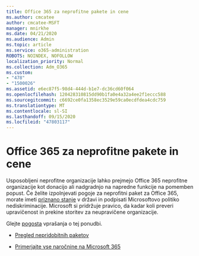 ```yaml
---
title: Office 365 za neprofitne pakete in cene
ms.author: cmcatee
author: cmcatee-MSFT
manager: mnirkhe
ms.date: 04/21/2020
ms.audience: Admin
ms.topic: article
ms.service: o365-administration
ROBOTS: NOINDEX, NOFOLLOW
localization_priority: Normal
ms.collection: Adm_O365
ms.custom:
- "478"
- "1500026"
ms.assetid: e6ec87f5-98d4-444d-b1e7-dc36cd60f064
ms.openlocfilehash: 120428310815dd90b1fa0e4a32a4ee2f1eccc588
ms.sourcegitcommit: c6692ce0fa1358ec3529e59ca0ecdfdea4cdc759
ms.translationtype: MT
ms.contentlocale: sl-SI
ms.lasthandoff: 09/15/2020
ms.locfileid: "47803117"
---
```

# <a name="office-365-for-nonprofit-plans-and-pricing"></a>Office 365 za neprofitne pakete in cene

Usposobljeni neprofitne organizacije lahko prejmejo Office 365 neprofitne organizacije kot donacijo ali nadgradnjo na napredne funkcije na pomemben popust. Če želite izpolnjevati pogoje za neprofitni paket za Office 365, morate imeti [priznano stanje](https://go.microsoft.com/fwlink/p/?LinkID=330253) v državi in podpisati Microsoftovo politiko nediskriminacije. Microsoft si pridržuje pravico, da kadar koli preveri upravičenost in prekine storitev za neupravičene organizacije.
  
Glejte [pogosta](https://products.office.com/nonprofit/office-365-nonprofit) vprašanja o tej ponudbi.
  
- [Pregled nepridobitnih paketov](https://products.office.com/nonprofit/office-365-nonprofit-plans-and-pricing?tab=1)

- [Primerjajte vse naročnine na Microsoft 365](https://products.office.com/business/compare-more-office-365-for-business-plans)
